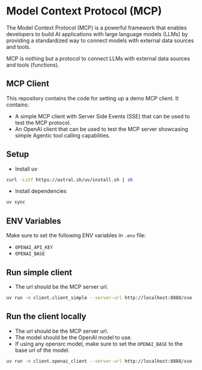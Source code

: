 # Model Context Protocol (MCP)

The Model Context Protocol (MCP) is a powerful framework that enables developers to build AI applications with large language models (LLMs) by providing a standardized way to connect models with external data sources and tools.

MCP is nothing but a protocol to connect LLMs with external data sources and tools (functions).

## MCP Client

This repository contains the code for setting up a demo MCP client. It contains:

- A simple MCP client with Server Side Events (SSE) that can be used to test the MCP protocol.
- An OpenAI client that can be used to test the MCP server showcasing simple Agentic tool calling capablities.

## Setup

- Install uv

```bash
curl -LsSf https://astral.sh/uv/install.sh | sh
```

- Install dependencies

```bash
uv sync
```

## ENV Variables

Make sure to set the following ENV variables in `.env` file:

- `OPENAI_API_KEY`
- `OPENAI_BASE`

## Run simple client

- The url should be the MCP server url.

```bash
uv run -m client.client_simple --server-url http://localhost:8888/sse
```

## Run the client locally

- The url should be the MCP server url.
- The model should be the OpenAI model to use.
- If using any opensrc model, make sure to set the `OPENAI_BASE` to the base url of the model.

```bash
uv run -m client.openai_client --server-url http://localhost:8888/sse --model gpt-4.1-nano
```
